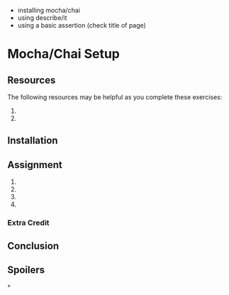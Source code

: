- installing mocha/chai
- using describe/it
- using a basic assertion (check title of page)

# Mocha/Chai Setup

## Resources

The following resources may be helpful as you complete these exercises:

1.
2.

## Installation


## Assignment

1.
2.
3.
4.

### Extra Credit

## Conclusion

## Spoilers

    + 
